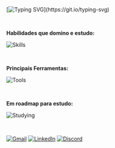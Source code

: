 <div align="start">

<br>
<br>

[![Typing SVG](https://readme-typing-svg.herokuapp.com/?font=Verdana&pause=1000&color=ffffff&size=40&center=false&vCenter=true&width=1000&lines=Oi%2C+eu+sou+o+Jefferson!;Mobile+Developer!)](https://git.io/typing-svg)


<br>

**Habilidades que domino e estudo:**

![Skills](https://skillicons.dev/icons?i=dart,flutter,javascript,typescript,react,next,nodejs,)

<br>

**Principais Ferramentas:**

![Tools](https://skillicons.dev/icons?i=vscode,firebase,aws,docker,git,github,figma)

<br>

**Em roadmap para estudo:**

![Studying](https://skillicons.dev/icons?i=swift)

<br>

[![Gmail](https://img.shields.io/badge/-Gmail-%23333?style=for-the-badge&logo=gmail&logoColor=white)](mailto:contato@jefferson.dev)
[![LinkedIn](https://img.shields.io/badge/-LinkedIn-%23333?style=for-the-badge&logo=linkedin&logoColor=white)](https://www.linkedin.com/in/jeffersonkako)
[![Discord](https://img.shields.io/badge/Discord-%23333?style=for-the-badge&logo=discord&logoColor=white)](https://discordapp.com/channels/@me/1119920127509549107)

<br>

<!-- ![avatarkakogit](https://github.com/jeffersonkako/jeffersonkako/assets/104142117/976f39d0-ef13-4d11-b71e-0b2b0bb01a3d) -->


</div>
